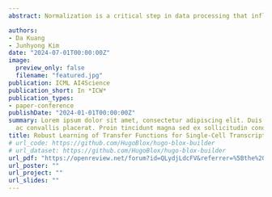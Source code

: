 ```yaml
---
abstract: Normalization is a critical step in data processing that influences downstream analyses. Normalization aims to adjust for technical variations in data acquisition, facilitating accurate comparisons across heterogeneous datasets. In this paper, we identify key challenges in scRNA-seq normalization, including the simplex nature of reads, compositional bias from the mRNA population, technical and biological outliers, and non-linear relationships between the input and output. We introduce a new framework to address these challenges by modeling the measurement function and robust learning of parameters. Empirical validations on real datasets demonstrate the effectiveness of the proposed normalization method, RFNorm, in preserving lower-dimensional mathematical structures crucial for cell type and state analysis. This is assessed through the invariance of k-nearest neighbor graphs comparing the performance of RFNorm against established methods.

authors:
- Da Kuang
- Junhyong Kim
date: "2024-07-01T00:00:00Z"
image: 
  preview_only: false
  filename: "featured.jpg"
publication: ICML AI4Science
publication_short: In *ICW*
publication_types:
- paper-conference
publishDate: "2024-01-01T00:00:00Z"
summary: Lorem ipsum dolor sit amet, consectetur adipiscing elit. Duis posuere tellus
  ac convallis placerat. Proin tincidunt magna sed ex sollicitudin condimentum.
title: Robust Learning of Transfer Functions for Single-Cell Transcriptomics Depth Normalization
# url_code: https://github.com/HugoBlox/hugo-blox-builder
# url_dataset: https://github.com/HugoBlox/hugo-blox-builder
url_pdf: "https://openreview.net/forum?id=QLydjLdcFV&referrer=%5Bthe%20profile%20of%20Da%20Kuang%5D(%2Fprofile%3Fid%3D~Da_Kuang2)"
url_poster: ""
url_project: ""
url_slides: ""
---
```

